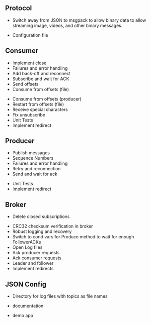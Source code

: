 ## Protocol
- Switch away from JSON to msgpack to allow binary data to allow streaming
  image, videos, and other binary messages.
+ Configuration file

## Consumer
+ Implement close
+ Failures and error handling
+ Add back-off and reconnect
+ Subscribe and wait for ACK
+ Send offsets
+ Consume from offsets (file)
- Consume from offsets (producer)
- Restart from offsets (file)
- Receive special characters
- Fix unsubscribe
- Unit Tests
- Implement redirect

## Producer
+ Publish messages
+ Sequence Numbers
+ Failures and error handling
+ Retry and reconnection
+ Send and wait for ack
- Unit Tests
- Implement redirect

## Broker
+ Delete closed subscriptions
- CRC32 checksum verification in broker
- Robust logging and recovery
- Switch to cond vars for Produce method to wait for enough FollowerACKs
- Open Log files
- Ack producer requests
- Ack consumer requests
- Leader and follower
- Implement redirects

## JSON Config
- Directory for log files with topics as file names

- documentation
- demo app
